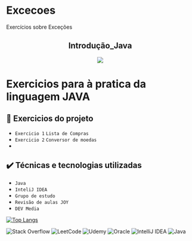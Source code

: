 # Excecoes

Exercícios sobre Exceções
<h2 align="center">Introdução_Java</h2>


<p align="center">
<img src="https://img.shields.io/badge/Status-Programador_em_Desenvolvimento-red"></p>

# <p>Exercicios para à pratica da linguagem JAVA</p>

## 🔨 Exercicios do projeto

- `Exercicio 1` `Lista de Compras`
- `Exercicio 2` `Conversor de moedas`
- 
## ✔️ Técnicas e tecnologias utilizadas

- ``Java ``
- ``InteliJ IDEA``
- ``Grupo de estudo``
- ``Revisão de aulas JOY ``
- ``DEV Media``

[![Top Langs](https://github-readme-stats.vercel.app/api/top-langs/?username=WellZup&layout=compact)](https://github.com/WellZup/github-readme-stats)

![Stack Overflow](https://img.shields.io/badge/-Stackoverflow-FE7A16?style=for-the-badge&logo=stack-overflow&logoColor=white)
![LeetCode](https://img.shields.io/badge/LeetCode-000000?style=for-the-badge&logo=LeetCode&logoColor=#d16c06)
![Udemy](https://img.shields.io/badge/Udemy-A435F0?style=for-the-badge&logo=Udemy&logoColor=white)
![Oracle](https://img.shields.io/badge/Oracle-F80000?style=for-the-badge&logo=oracle&logoColor=white)
![IntelliJ IDEA](https://img.shields.io/badge/IntelliJIDEA-000000.svg?style=for-the-badge&logo=intellij-idea&logoColor=white)
![Java](https://img.shields.io/badge/java-%23ED8B00.svg?style=for-the-badge&logo=openjdk&logoColor=white)



